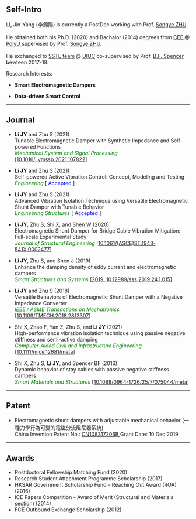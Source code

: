 ## Self-Intro

LI, Jin-Yang (李錦陽) is currently a PostDoc working with Prof. <a href="https://songyezhu.wixsite.com/mysite">Songye ZHU</a>.
<br><br>
He obtained both his Ph.D. (2020) and Bachalor (2014) degrees from <a href="https://www.polyu.edu.hk/en/cee/"> CEE </a> @ <a href="https://polyu.edu.hk/"> PolyU </a> supervised by Prof. <a href="https://songyezhu.wixsite.com/mysite">Songye ZHU</a>.
<br><br>
He exchanged to <a href="http://sstl.cee.illinois.edu/li_jinyang/"> SSTL team</a> @ <a href="https://illinois.edu/"> UIUC</a> co-supervised by Prof. <a href="https://cee.illinois.edu/directory/profile/bfs">B.F. Spencer</a> bewteen 2017-18.

Research Interests: <br>
- **Smart Electromagnetic Dampers** <br>

- **Data-driven Smart Control** <br>

---
## Journal
* **Li JY** and Zhu S (2021)<br>
Tunable Electromagnetic Damper with Synthetic Impedance and Self-powered Functions<br>
<span style="color:green">*Mechanical System and Signal Processing*</span> [<a href="https://doi.org/10.1016/j.ymssp.2021.107822">10.1016/j.ymssp.2021.107822</a>]

* **Li JY** and Zhu S (2021)<br>
Self-powered Active Vibration Control: Concept, Modeling and Testing<br>
<span style="color:green"> *Engineering*</span> [<span style="color:blue"> Accepted </span>]

* **Li JY** and Zhu S (2021)<br> 
Advanced Vibration Isolation Technique using Versatile Electromagnetic Shunt Damper with Tunable Behavior<br>
<span style="color:green"> *Engineering Structures*</span> [<span style="color:blue"> Accepted </span>]

* **Li JY**, Zhu S, Shi X, and Shen W (2020)<br> 
Electromagnetic Shunt Damper for Bridge Cable Vibration Mitigation: Full-scale Experimental Study<br>
<span style="color:green"> *Journal of Structural Engineering*</span> [<a href="https://ascelibrary.org/doi/full/10.1061/%28ASCE%29ST.1943-541X.0002477">10.1061/(ASCE)ST.1943-541X.0002477</a>]

* **Li JY**, Zhu S, and Shen J (2019)<br>
Enhance the damping density of eddy current and electromagnetic dampers<br>
<span style="color:green"> *Smart Structures and Systems*</span> [<a href="https://doi.org/10.12989/sss.2019.24.1.015">2019. 10.12989/sss.2019.24.1.015</a>]

* **Li JY** and Zhu S (2018)<br>
Versatile Behaviors of Electromagnetic Shunt Damper with a Negative Impedance Converter<br>
<span style="color:green"> *IEEE / ASME Transactions on Mechatronics*</span> [<a href="https://ieeexplore.ieee.org/document/8309311">10.1109/TMECH.2018.2813307</a>]

* Shi X, Zhao F, Yan Z, Zhu S, and **Li JY** (2021)<br>
High-performance vibration isolation technique using passive negative stiffness and semi-active damping<br>
<span style="color:green"> *Computer-Aided Civil and Infrastructure Engineering*</span> [<a href="https://doi.org/10.1111/mice.12681">10.1111/mice.12681/meta</a>]

* Shi X, Zhu S, **Li JY**, and Spencer BF (2016)<br>
Dynamic behavior of stay cables with passive negative stiffness dampers<br>
<span style="color:green"> *Smart Materials and Structures*</span> [<a href="https://iopscience.iop.org/article/10.1088/0964-1726/25/7/075044/meta">10.1088/0964-1726/25/7/075044/meta</a>]

---

## Patent
* Electromagnetic shunt dampers with adjustable mechanical behavior (一種力學行為可變的電磁分流阻尼器系統)<br>
China Invention Patent No.: <a href="https://patents.google.com/patent/CN108317206B">CN108317206B </a>  Grant Date: 10 Dec 2019

---
## Awards
* Postdoctoral Fellowship Matching Fund (2020)	
* Research Student Attachment Programme Scholarship (2017)	
* HKSAR Government Scholarship Fund – Reaching Out Award (ROA) (2016)
* ICE Papers Competition - Award of Merit (Structural and Materials section) (2014)
* FCE Outbound Exchange Scholarship (2012)

